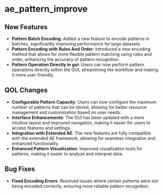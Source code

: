 # ae_pattern_improve

## New Features

- **Pattern Batch Encoding**: Added a new feature to encode patterns in batches, significantly improving performance for large datasets.
- **Pattern Encoding with Rules And Order**: Introduced a new encoding method that allows for more flexible pattern matching using rules and order, enhancing the accuracy of pattern recognition.
- **Pattern Operation Directly in gui**: Users can now perform pattern operations directly within the GUI, streamlining the workflow and making it more user-friendly.

## QOL Changes

- **Configurable Pattern Capacity**: Users can now configure the maximum number of patterns that can be stored, allowing for better resource management and customization based on user needs.
- **Interface Enhancements**: The GUI has been updated with a more intuitive layout and improved navigation, making it easier for users to access features and settings.
- **Integration with Extended AE**: The new features are fully compatible with the extended AE framework, allowing for seamless integration and enhanced functionality.
- **Enhanced Pattern Visualization**: Improved visualization tools for patterns, making it easier to analyze and interpret data.

## Bug Fixes

- **Fixed Encoding Errors**: Resolved issues where certain patterns were not being encoded correctly, ensuring more reliable pattern recognition.